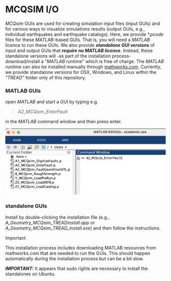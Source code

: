 # MCQSIM I/O
_MCQsim_ GUIs are used for creating simulation input files (input GUIs) and for various ways to visualize simulations results (output GUIs, e.g., individual earthquakes and earthquake catalogs). Here, we provide _*.pcode_ files for these _MATLAB_-based GUIs. That is, you will need a _MATLAB_ licence to run these GUIs. We also provide ***standalone GUI versions*** of input and output GUIs that ***require no _MATLAB_ licence***. Instead, these standalone versions will -as part of the installation process- download/install a "_MATLAB_ runtime" which is free of charge. The _MATLAB_ runtime can also be installed manually through [mathworks.com](https://www.mathworks.com/products/compiler/matlab-runtime.html). Currently, we provide standalone versions for OSX, Windows, and Linux within the _"TREAD"_ folder only of this repository.
  
  ### MATLAB GUIs 
  
  open _MATLAB_ and start a GUI by typing e.g.
  
> _A2_MCQsim_EnterFault_

in the _MATLAB_ command window and then press enter.

![screenshot o MATLAB guis and command window](https://github.com/OlafZielke-EQ/MCQsim/blob/main/pagematerial/MCQsimGUIs.png)


### standalone GUIs
  
Install by double-clicking the installation file (e.g., _A_Geometry_MCQsim_TREADinstall.app_ or _A_Geometry_MCQsim_TREAD_install.exe_) and then follow the instructions. 
  
> [!IMPORTANT]
This installation process includes downloading MATLAB resources from mathworks.com that are needed to run the GUIs. This should happen automatically during the installation process but can be a bit slow.
  
**_IMPORTANT:_** It appears that sudo rights are necessary to install the standalones on Ubuntu.
